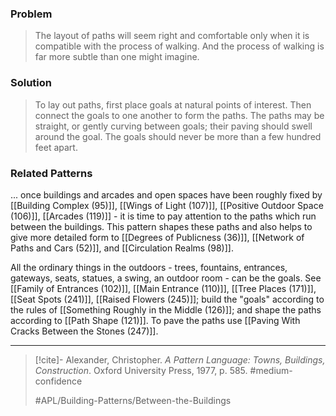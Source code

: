 ### Problem
>The layout of paths will seem right and comfortable only when it is compatible with the process of walking. And the process of walking is far more subtle than one might imagine.

### Solution
>To lay out paths, first place goals at natural points of interest. Then connect the goals to one another to form the paths. The paths may be straight, or gently curving between goals; their paving should swell around the goal. The goals should never be more than a few hundred feet apart.

### Related Patterns
... once buildings and arcades and open spaces have been roughly fixed by [[Building Complex (95)]], [[Wings of Light (107)]], [[Positive Outdoor Space (106)]], [[Arcades (119)]] - it is time to pay attention to the paths which run between the buildings. This pattern shapes these paths and also helps to give more detailed form to [[Degrees of Publicness (36)]], [[Network of Paths and Cars (52)]], and [[Circulation Realms (98)]].

All the ordinary things in the outdoors - trees, fountains, entrances, gateways, seats, statues, a swing, an outdoor room - can be the goals. See [[Family of Entrances (102)]], [[Main Entrance (110)]], [[Tree Places (171)]], [[Seat Spots (241)]], [[Raised Flowers (245)]]; build the "goals" according to the rules of [[Something Roughly in the Middle (126)]]; and shape the paths according to [[Path Shape (121)]]. To pave the paths use [[Paving With Cracks Between the Stones (247)]].

---

> [!cite]- Alexander, Christopher. _A Pattern Language: Towns, Buildings, Construction_. Oxford University Press, 1977, p. 585.
> #medium-confidence
>
> #APL/Building-Patterns/Between-the-Buildings
